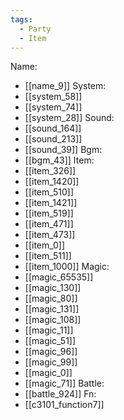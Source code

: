```yaml
---
tags:
  - Party
  - Item
---
```

Name:
- [[name_9]]
System:
- [[system_58]]
- [[system_74]]
- [[system_28]]
Sound:
- [[sound_164]]
- [[sound_213]]
- [[sound_39]]
Bgm:
- [[bgm_43]]
Item:
- [[item_326]]
- [[item_1420]]
- [[item_510]]
- [[item_1421]]
- [[item_519]]
- [[item_471]]
- [[item_473]]
- [[item_0]]
- [[item_511]]
- [[item_1000]]
Magic:
- [[magic_65535]]
- [[magic_130]]
- [[magic_80]]
- [[magic_131]]
- [[magic_108]]
- [[magic_11]]
- [[magic_51]]
- [[magic_96]]
- [[magic_99]]
- [[magic_0]]
- [[magic_71]]
Battle:
- [[battle_924]]
Fn:
- [[c3101_function7]]
